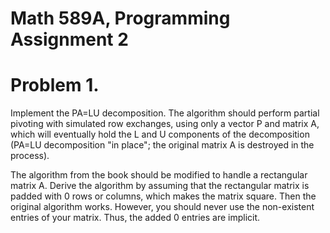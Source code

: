 Math 589A, Programming Assignment 2
===================================

Problem 1. 
==========

Implement the PA=LU decomposition. The algorithm should perform
partial pivoting with simulated row exchanges, using only a vector P
and matrix A, which will eventually hold the L and U components of the
decomposition (PA=LU decomposition "in place"; the original matrix A
is destroyed in the process).

The algorithm from the book should be modified to handle a rectangular
matrix A.  Derive the algorithm by assuming that the rectangular
matrix is padded with 0 rows or columns, which makes the matrix
square. Then the original algorithm works.  However, you should never
use the non-existent entries of your matrix. Thus, the added 0 entries 
are implicit.




